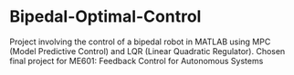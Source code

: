 # Bipedal-Optimal-Control

Project involving the control of a bipedal robot in MATLAB using MPC (Model Predictive Control) and LQR (Linear Quadratic Regulator). Chosen final project for ME601: Feedback Control for Autonomous Systems
